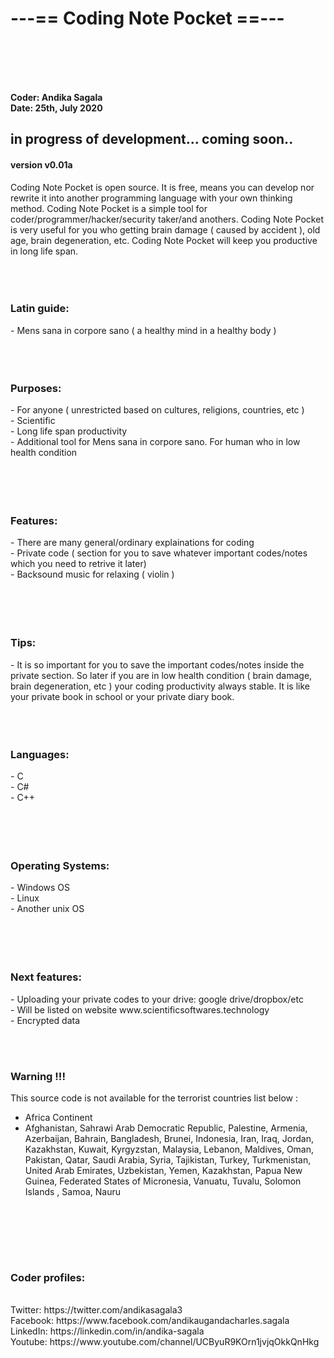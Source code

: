 <h1>---== Coding Note Pocket ==--- </h1>
<br><br><br><br>

<b>Coder: Andika Sagala </b> <br>
<b> Date: 25th, July 2020 </b>


 <h2>in progress of development... coming soon.. </h2>

<h4>version v0.01a</h4>
Coding Note Pocket is open source. It is free, means you can develop nor rewrite it into another programming language with your own thinking method.
Coding Note Pocket is a simple tool for coder/programmer/hacker/security taker/and anothers. Coding Note Pocket is very useful for you who getting brain damage ( caused by accident ), old age, brain degeneration, etc. Coding Note Pocket will keep you productive in long life span. 
<br><br><br><br>

<h3>Latin guide:</h3>
- Mens sana in corpore sano ( a healthy mind in a healthy body )
<br><br><br><br>
<h3>Purposes:</h3>
- For anyone ( unrestricted based on cultures, religions, countries, etc )<br>
- Scientific<br>
- Long life span productivity<br>
- Additional tool for Mens sana in corpore sano. For human who in low health condition<br>
<br><br><br><br>
<h3>Features:</h3>
- There are many general/ordinary explainations for coding<br>
- Private code ( section for you to save whatever important codes/notes which you need to retrive it later)<br>
- Backsound music for relaxing ( violin ) <br>
<br><br><br><br>

<h3>Tips:</h3>
- It is so important for you to save the important codes/notes inside the private section. So later if you are in low health condition ( brain damage, brain degeneration, etc ) your coding productivity always stable. It is like your private book in school or your private diary book. 
<br><br><br><br>
<h3>Languages:</h3>
- C<br>
- C#<br>
- C++<br>
<br><br><br><br>
<h3>Operating Systems:</h3>
- Windows OS<br>
- Linux<br>
- Another unix OS<br>
<br><br><br><br>
<h3>Next features:</h3>
- Uploading your private codes to your drive: google drive/dropbox/etc<br>
- Will be listed on website www.scientificsoftwares.technology<br>
- Encrypted data <br>

<br><br>
<h3>Warning !!! </h3>


This source code is not available for the terrorist countries list below :
- Africa Continent
- Afghanistan, Sahrawi Arab Democratic Republic, Palestine, Armenia, Azerbaijan, Bahrain, Bangladesh, Brunei, Indonesia, Iran, Iraq, Jordan, Kazakhstan, Kuwait, Kyrgyzstan, Malaysia, Lebanon, Maldives, Oman, Pakistan, Qatar, Saudi Arabia, Syria, Tajikistan, Turkey, Turkmenistan, United Arab Emirates, Uzbekistan, Yemen, Kazakhstan, Papua New Guinea, Federated States of Micronesia, Vanuatu, Tuvalu, Solomon Islands
, Samoa, Nauru

<br><br>


<br><br>


<h3>Coder profiles:</h3> <br>
Twitter: https://twitter.com/andikasagala3 <br>
Facebook: https://www.facebook.com/andikaugandacharles.sagala <br>
LinkedIn: https://linkedin.com/in/andika-sagala <br>
Youtube: https://www.youtube.com/channel/UCByuR9KOrn1jvjqOkkQnHkg <br>




